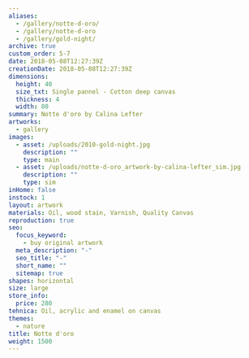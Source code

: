 ```yaml
---
aliases:
  - /gallery/notte-d-oro/
  - /gallery/notte-d-oro
  - /gallery/gold-night/
archive: true
custom_order: 5-7
date: 2018-05-08T12:27:39Z
creationDate: 2018-05-08T12:27:39Z
dimensions:
  height: 40
  size_txt: Single pannel - Cotton deep canvas
  thickness: 4
  width: 80
summary: Notte d'oro by Calina Lefter
artworks:
  - gallery
images:
  - asset: /uploads/2010-gold-night.jpg
    description: ""
    type: main
  - asset: /uploads/notte-d-oro_artwork-by-calina-lefter_sim.jpg
    description: ""
    type: sim
inHome: false
instock: 1
layout: artwork
materials: Oil, wood stain, Varnish, Quality Canvas
reproduction: true
seo:
  focus_keyword:
    - buy original artwork
  meta_description: "-"
  seo_title: "-"
  short_name: ""
  sitemap: true
shapes: horizontal
size: large
store_info:
  price: 280
tehnica: Oil, acrylic and enamel on canvas
themes:
  - nature
title: Notte d'oro
weight: 1500
---
```

